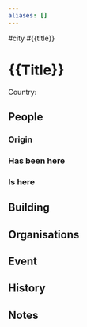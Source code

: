 ```yaml
---
aliases: []
---
```

#city
#{{title}}
# {{Title}}
Country: 

## People
### Origin
### Has been here
### Is here
## Building
## Organisations
## Event
## History
## Notes